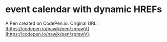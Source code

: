 # event calendar with dynamic HREFs

A Pen created on CodePen.io. Original URL: [https://codepen.io/nawjk/pen/zprawV](https://codepen.io/nawjk/pen/zprawV).

